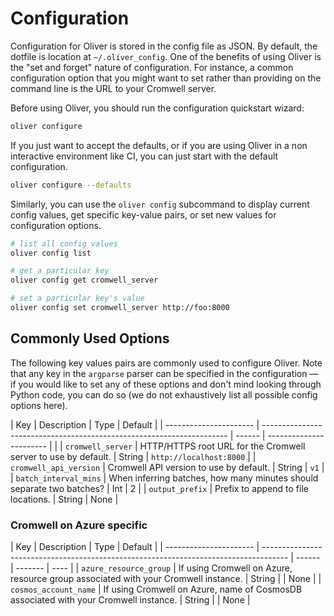 # Configuration

Configuration for Oliver is stored in the config file as JSON. By default, the
dotfile is location at `~/.oliver_config`. One of the benefits of using Oliver is the "set and forget" nature of configuration. For instance, a common configuration option that you might want to set rather than providing on the command line is the URL to your Cromwell server.

Before using Oliver, you should run the configuration quickstart wizard:

```bash
oliver configure
```

If you just want to accept the defaults, or if you are using Oliver in a non interactive environment like CI, you can just start with the default configuration.

```bash
oliver configure --defaults
```

Similarly, you can use the `oliver config` subcommand to display current config values, get specific key-value pairs, or set new values for configuration options.

```bash
# list all config values
oliver config list

# get a particular key
oliver config get cromwell_server

# set a particular key's value
oliver config set cromwell_server http://foo:8000
```

## Commonly Used Options

The following key values pairs are commonly used to configure Oliver. Note that any key in the `argparse` parser can be specified in the configuration — if you would like to set any of these options and don't mind looking through Python code, you can do so (we do not exhaustively list all possible config options here).

| Key                    | Description                                                           | Type   | Default                 |
| ---------------------- | --------------------------------------------------------------------- | ------ | ----------------------- |  |
| `cromwell_server`      | HTTP/HTTPS root URL for the Cromwell server to use by default.        | String | `http://localhost:8000` |
| `cromwell_api_version` | Cromwell API version to use by default.                               | String | `v1`                    |
| `batch_interval_mins`  | When inferring batches, how many minutes should separate two batches? | Int    | 2                       |
| `output_prefix`        | Prefix to append to file locations.                                   | String | None                    |

### Cromwell on Azure specific

| Key                    | Description                                                                          | Type   | Default |
| ---------------------- | ------------------------------------------------------------------------------------ | ------ | ------- | ---- |
| `azure_resource_group` | If using Cromwell on Azure, resource group associated with your Cromwell instance.   | String |         | None |
| `cosmos_account_name`  | If using Cromwell on Azure, name of CosmosDB associated with your Cromwell instance. | String |         | None |